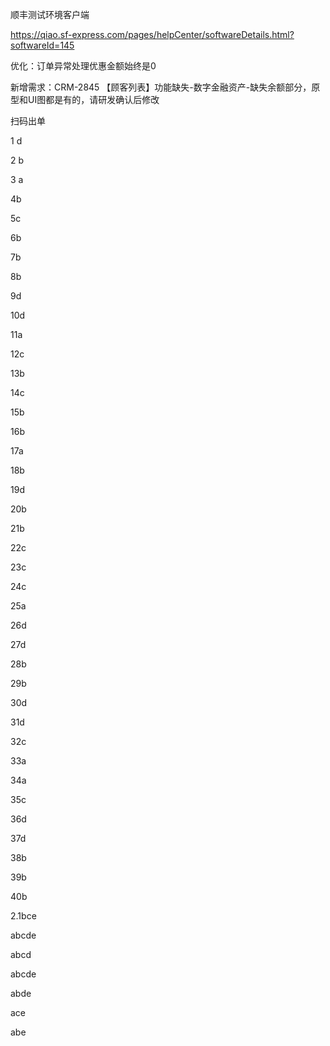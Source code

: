 顺丰测试环境客户端

https://qiao.sf-express.com/pages/helpCenter/softwareDetails.html?softwareId=145









优化：订单异常处理优惠金额始终是0

新增需求：CRM-2845 【顾客列表】功能缺失-数字金融资产-缺失余额部分，原型和UI图都是有的，请研发确认后修改





扫码出单























1 d

2 b

3 a

4b 

5c

6b

7b

8b

9d

10d

11a

12c

13b

14c

15b

16b

17a

18b

19d

20b

21b

22c

23c

24c

25a

26d

27d

28b

29b

30d

31d

32c

33a

34a

35c

36d

37d

38b

39b

40b

2.1bce

abcde

abcd

abcde

abde

ace

abe



































